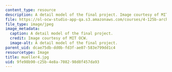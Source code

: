 ```yaml
---
content_type: resource
description: A detail model of the final project. Image courtesy of MIT OCW.
file: https://ol-ocw-studio-app-qa.s3.amazonaws.com/courses/4-125b-architecture-studio-building-in-landscapes-fall-2005/9fe98b90c25b4e8a708298d8f457da93_mueller4.jpg
file_type: image/jpeg
image_metadata:
  caption: A detail model of the final project.
  credit: Image courtesy of MIT OCW.
  image-alt: A detail model of the final project.
parent_uid: dcae75db-dd0b-fd3f-ae07-583e799dd1c4
resourcetype: Image
title: mueller4.jpg
uid: 9fe98b90-c25b-4e8a-7082-98d8f457da93
---
```

